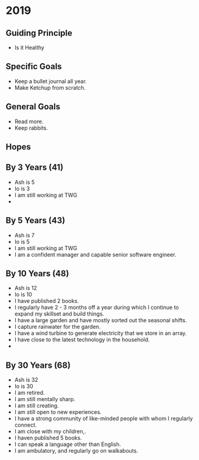 # 2019

## Guiding Principle
* Is it Healthy

## Specific Goals
* Keep a bullet journal all year.
* Make Ketchup from scratch.

## General Goals
* Read more.
* Keep rabbits.

## Hopes

## By 3 Years (41)
* Ash is 5
* Io is 3
* I am still working at TWG
* 

## By 5 Years (43)
* Ash is 7
* Io is 5
* I am still working at TWG
* I am a confident manager and capable senior software engineer.

## By 10 Years (48)
* Ash is 12
* Io is 10
* I have published 2 books.
* I regularly have 2 - 3 months off a year during which I continue to expand my skillset and build things.
* I have a large garden and have mostly sorted out the seasonal shifts.
* I capture rainwater for the garden.
* I have a wind turbine to generate electricity that we store in an array.
* I have close to the latest technology in the household.
*

## By 30 Years (68)
* Ash is 32
* Io is 30
* I am retired.
* I am still mentally sharp.
* I am still creating.
* I am still open to new experiences.
* I have a strong community of like-minded people with whom I regularly connect.
* I am close with my children,.
* I haven published 5 books.
* I can speak a language other than English.
* I am ambulatory, and regularly go on walkabouts.

